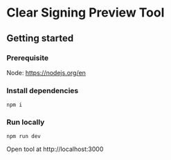 # Clear Signing Preview Tool

## Getting started

### Prerequisite

Node: https://nodejs.org/en

### Install dependencies

```
npm i
```

### Run locally

```
npm run dev
```

Open tool at http://localhost:3000
